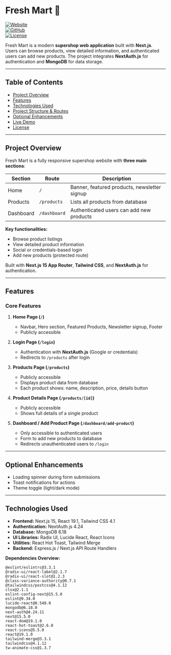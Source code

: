 # Fresh Mart 🛒

[![Website](https://img.shields.io/badge/Website-Live-brightgreen)](https://freshmart-psi.vercel.app/)  
[![GitHub](https://img.shields.io/badge/GitHub-Repository-blue)](https://github.com/Abir-Ahmed-Faysal/next-js-fresh-mart)  
[![License](https://img.shields.io/badge/License-MIT-blueviolet)](LICENSE)

Fresh Mart is a modern **supershop web application** built with **Next.js**. Users can browse products, view detailed information, and authenticated users can add new products. The project integrates **NextAuth.js** for authentication and **MongoDB** for data storage.

---

## Table of Contents

- [Project Overview](#project-overview)  
- [Features](#features)  
- [Technologies Used](#technologies-used)  
- [Project Structure & Routes](#project-structure--routes)  
- [Optional Enhancements](#optional-enhancements)  
- [Live Demo](#live-demo)  
- [License](#license)  

---

## Project Overview

Fresh Mart is a fully responsive supershop website with **three main sections**:

| Section | Route | Description |
|---------|-------|-------------|
| Home | `/` | Banner, featured products, newsletter signup |
| Products | `/products` | Lists all products from database |
| Dashboard | `/dashboard` | Authenticated users can add new products |

**Key functionalities:**

- Browse product listings  
- View detailed product information  
- Social or credentials-based login  
- Add new products (protected route)

Built with **Next.js 15 App Router**, **Tailwind CSS**, and **NextAuth.js** for authentication.

---

## Features

### Core Features

1. **Home Page (`/`)**
   - Navbar, Hero section, Featured Products, Newsletter signup, Footer  
   - Publicly accessible

2. **Login Page (`/login`)**
   - Authentication with **NextAuth.js** (Google or credentials)  
   - Redirects to `/products` after login

3. **Products Page (`/products`)**
   - Publicly accessible  
   - Displays product data from database  
   - Each product shows: name, description, price, details button

4. **Product Details Page (`/products/[id]`)**
   - Publicly accessible  
   - Shows full details of a single product

5. **Dashboard / Add Product Page (`/dashboard/add-product`)**
   - Only accessible to authenticated users  
   - Form to add new products to database  
   - Redirects unauthenticated users to `/login`

---

## Optional Enhancements

- Loading spinner during form submissions  
- Toast notifications for actions  
- Theme toggle (light/dark mode)  

---

## Technologies Used

- **Frontend:** Next.js 15, React 19.1, Tailwind CSS 4.1  
- **Authentication:** NextAuth.js 4.24  
- **Database:** MongoDB 6.18  
- **UI Libraries:** Radix UI, Lucide React, React Icons  
- **Utilities:** React Hot Toast, Tailwind Merge  
- **Backend:** Express.js / Next.js API Route Handlers  

**Dependencies Overview:**

```text
@eslint/eslintrc@3.3.1
@radix-ui/react-label@2.1.7
@radix-ui/react-slot@1.2.3
@class-variance-authority@0.7.1
@tailwindcss/postcss@4.1.12
clsx@2.1.1
eslint-config-next@15.5.0
eslint@9.34.0
lucide-react@0.540.0
mongodb@6.18.0
next-auth@4.24.11
next@15.5.0
react-dom@19.1.0
react-hot-toast@2.6.0
react-icons@5.5.0
react@19.1.0
tailwind-merge@3.3.1
tailwindcss@4.1.12
tw-animate-css@1.3.7
